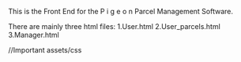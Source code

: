 This is the Front End for the P i g e o n Parcel Management Software. 

There are mainly three html files:
1.User.html
2.User_parcels.html
3.Manager.html

//Important
assets/css 
